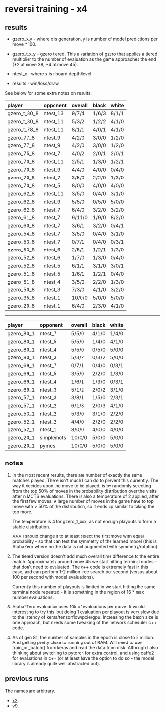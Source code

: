 reversi training - x4
=====================

results
-------
* gzero_x_y - where x is generation, y is number of model predictions per move * 100.
* gzero_t_x_y - gzero tiered.  This a variation of gzero that applies a tiered multiplier to the
  number of evaluation as the game approaches the end (*2 at move 38, *4 at move 45).

* ntest_x - where x is nboard depth/level
* results - win/loss/draw


See below for some extra notes on results.


| player       | opponent   | overall   | black   | white   |
|:-------------|:-----------|:----------|:--------|:--------|
| gzero_t_80_8 | ntest_13   | 9/7/4     | 1/6/3   | 8/1/1   |
| gzero_t_80_8 | ntest_11   | 5/3/2     | 1/2/2   | 4/1/0   |
| gzero_t_78_8 | ntest_11   | 8/1/1     | 4/0/1   | 4/1/0   |
| gzero_77_8   | ntest_9    | 4/2/0     | 3/0/0   | 1/2/0   |
| gzero_77_8   | ntest_9    | 4/2/0     | 3/0/0   | 1/2/0   |
| gzero_75_8   | ntest_7    | 4/0/2     | 2/0/1   | 2/0/1   |
| gzero_70_8   | ntest_11   | 2/5/1     | 1/3/0   | 1/2/1   |
| gzero_70_8   | ntest_9    | 4/4/0     | 4/0/0   | 0/4/0   |
| gzero_70_8   | ntest_7    | 3/5/0     | 2/2/0   | 1/3/0   |
| gzero_70_8   | ntest_5    | 8/0/0     | 4/0/0   | 4/0/0   |
| gzero_62_8   | ntest_11   | 3/5/0     | 0/4/0   | 3/1/0   |
| gzero_62_8   | ntest_9    | 5/5/0     | 0/5/0   | 5/0/0   |
| gzero_62_8   | ntest_7    | 6/4/0     | 3/2/0   | 3/2/0   |
| gzero_61_8   | ntest_7    | 9/11/0    | 1/9/0   | 8/2/0   |
| gzero_60_8   | ntest_7    | 3/6/1     | 3/2/0   | 0/4/1   |
| gzero_54_8   | ntest_7    | 3/5/0     | 0/4/0   | 3/1/0   |
| gzero_53_8   | ntest_7    | 0/7/1     | 0/4/0   | 0/3/1   |
| gzero_53_8   | ntest_6    | 2/5/1     | 1/2/1   | 1/3/0   |
| gzero_52_8   | ntest_6    | 1/7/0     | 1/3/0   | 0/4/0   |
| gzero_52_8   | ntest_5    | 6/1/1     | 3/1/0   | 3/0/1   |
| gzero_51_8   | ntest_5    | 1/6/1     | 1/2/1   | 0/4/0   |
| gzero_51_8   | ntest_4    | 3/5/0     | 2/2/0   | 1/3/0   |
| gzero_50_8   | ntest_3    | 7/3/0     | 4/1/0   | 3/2/0   |
| gzero_35_8   | ntest_1    | 10/0/0    | 5/0/0   | 5/0/0   |
| gzero_20_8   | ntest_1    | 6/4/0     | 2/3/0   | 4/1/0   |


----


| player       | opponent   | overall   | black   | white   |
|:-------------|:-----------|:----------|:--------|:--------|
| gzero_80_1   | ntest_7    | 5/5/0     | 4/1/0   | 1/4/0   |
| gzero_80_1   | ntest_5    | 5/5/0     | 1/4/0   | 4/1/0   |
| gzero_80_1   | ntest_4    | 5/5/0     | 0/5/0   | 5/0/0   |
| gzero_80_1   | ntest_3    | 5/3/2     | 0/3/2   | 5/0/0   |
| gzero_69_1   | ntest_7    | 0/7/1     | 0/4/0   | 0/3/1   |
| gzero_69_1   | ntest_5    | 3/5/0     | 2/2/0   | 1/3/0   |
| gzero_69_1   | ntest_4    | 1/6/1     | 1/3/0   | 0/3/1   |
| gzero_69_1   | ntest_3    | 5/1/2     | 2/0/2   | 3/1/0   |
| gzero_57_1   | ntest_3    | 3/8/1     | 1/5/0   | 2/3/1   |
| gzero_57_1   | ntest_2    | 6/1/3     | 2/0/3   | 4/1/0   |
| gzero_53_1   | ntest_2    | 5/3/0     | 3/1/0   | 2/2/0   |
| gzero_52_1   | ntest_2    | 4/4/0     | 2/2/0   | 2/2/0   |
| gzero_52_1   | ntest_1    | 8/0/0     | 4/0/0   | 4/0/0   |
| gzero_20_1   | simplemcts | 10/0/0    | 5/0/0   | 5/0/0   |
| gzero_20_1   | pymcs      | 10/0/0    | 5/0/0   | 5/0/0   |


notes
-----

1. In the most recent results, there are number of exactly the same matches played.  There isn't
   much I can do to prevent this currently.  The way it decides upon the move to be played, is by
   randomly selecting from the top 50% of moves in the probability distribution over the visits
   after n MCTS evaluations.  There is also a temperature of 2 applied, after the first few moves.
   A large number of moves in the game have to top move with > 50% of the distribution, so it ends
   up similar to taking the top move.

   The temperature is 4 for gzero_1_xxx, as not enough playouts to form a stable distribution.

   XXX I should change it to at least select the first move with equal probability - so that can test
   the symmetry of the learned model (this is AlphaZero where no the data is not augmented with
   symmetry/rotation).


2. The tiered version doesn't add much overall time difference to the entire match.  Approximately
   around move 45 we start hitting terminal nodes - that don't need to evaluated.  The c++ code is
   extremely fast in this case, and can perform 1-2 million tree search per second (versus about
   100 per second with model evaluations).

   Currently this number of playouts is limited in we start hitting the same terminal node
   repeated - it is something in the region of 16 * max number evaluations.


3. Alpha*Zero evaluation uses 10k of evaluations per move.  It would interesting to try this, but
   doing 1 evaluation per playout is very slow due to the latency of keras/tensorflow/pcie/gpu.
   Increasing the batch size is one approach, but needs some tweaking of the network scheduler c++
   code.


4. As of gen 81, the number of samples in the epoch is close to 3 million.  And getting pretty
   close to running out of RAM.  Will need to use train_on_batch() from keras and read the data
   from disk.  Although I also thinking about switching to pytorch for extra control, and using
   caffe2 for evaluations in c++ (or at least have the option to do so - the model library is
   already quite well abstracted out).


previous runs
-------------
The names are arbitrary.

* [x2](https://github.com/ggplib/ggp-zero/blob/dev/doc/reversi_record_x2.md).
* [v9](https://github.com/ggplib/ggp-zero/blob/dev/doc/reversi_record_v9.md).
